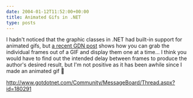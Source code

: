 ```yaml
---
date: 2004-01-12T11:52:00+00:00
title: Animated Gifs in .NET
type: posts
---
```

I hadn't noticed that the graphic classes in .NET had built-in support for animated gifs, but [a recent GDN post](https://www.gotdotnet.com/Community/MessageBoard/Thread.aspx?id=180291) shows how you can grab the individual frames out of a GIF and display them one at a time... I think you would have to find out the intended delay between frames to produce the author's desired result, but I'm not positive as it has been awhile since I made an animated gif 🙂

<http://www.gotdotnet.com/Community/MessageBoard/Thread.aspx?id=180291>
